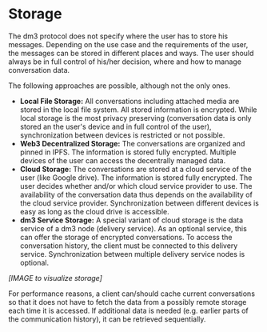# Storage

The dm3 protocol does not specify where the user has to store his messages. Depending on the use case and the requirements of the user, the messages can be stored in different places and ways. The user should always be in full control of his/her decision, where and how to manage conversation data.

The following approaches are possible, although not the only ones.

* **Local File Storage:** All conversations including attached media are stored in the local file system. All stored information is encrypted. While local storage is the most privacy preserving (conversation data is only stored an the user's device and in full control of the user), synchronization between devices is restricted or not possible.
* **Web3 Decentralized Storage:** The conversations are organized and pinned in IPFS. The information is stored fully encrypted. Multiple devices of the user can access the decentrally managed data.
* **Cloud Storage:** The conversations are stored at a cloud service of the user (like Google drive). The information is stored fully encrypted. The user decides whether and/or which cloud service provider to use. The availability of the conversation data thus depends on the availability of the cloud service provider. Synchronization between different devices is easy as long as the cloud drive is accessible.
* **dm3 Service Storage:** A special variant of cloud storage is the data service of a dm3 node (delivery service). As an optional service, this can offer the storage of encrypted conversations. To access the conversation history, the client must be connected to this delivery service. Synchronization between multiple delivery service nodes is optional.

_\[IMAGE to visualize storage]_

For performance reasons, a client can/should cache current conversations so that it does not have to fetch the data from a possibly remote storage each time it is accessed. If additional data is needed (e.g. earlier parts of the communication history), it can be retrieved sequentially.
